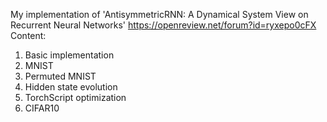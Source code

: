My implementation of 'AntisymmetricRNN: A Dynamical System View on Recurrent Neural Networks'
https://openreview.net/forum?id=ryxepo0cFX
Content:
1. Basic implementation
2. MNIST
3. Permuted MNIST
4. Hidden state evolution
5. TorchScript optimization
6. CIFAR10
